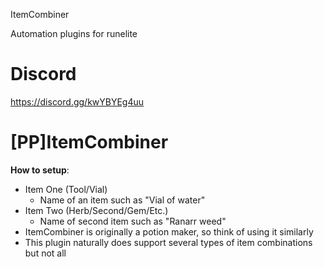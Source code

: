 ItemCombiner 

Automation plugins for runelite

# Discord
https://discord.gg/kwYBYEg4uu

# [PP]ItemCombiner

**How to setup**:

- Item One (Tool/Vial)
  - Name of an item such as "Vial of water"
- Item Two (Herb/Second/Gem/Etc.)
  - Name of second item such as "Ranarr weed"
- ItemCombiner is originally a potion maker, so think of using it similarly
- This plugin naturally does support several types of item combinations but not all

